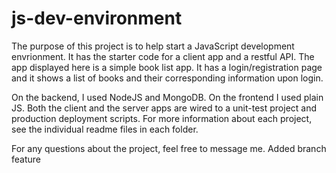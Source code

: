 # js-dev-environment

The purpose of this project is to help start a JavaScript development envrionment. It has the starter code for a client app and a restful API. 
The app displayed here is a simple book list app. It has a login/registration page and it shows a list of books and their corresponding information upon login.

On the backend, I used NodeJS and MongoDB. On the frontend I used plain JS. Both the client and the server apps are wired to a unit-test project and production deployment 
scripts. For more information about each project, see the individual readme files in each folder.

For any questions about the project, feel free to message me.
Added branch feature
